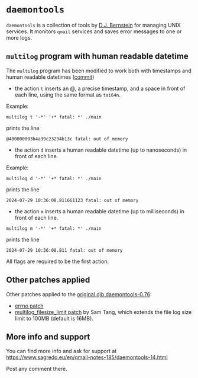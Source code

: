 # `daemontools`

`daemontools` is a collection of tools by [D.J. Bernstein](http://cr.yp.to/daemontools.html) for managing UNIX services. It monitors `qmail` services and saves error messages to one or more logs.

## `multilog` program with human readable datetime
The `multilog` program has been modified to work both with timestamps and human readable datetimes ([commit](https://github.com/sagredo-dev/daemontools/commit/80f213303646419ddfbfe412df21741d5ee2abfd))

- the action `t` inserts an @, a precise timestamp, and a space in front of each line, using the same format as `tai64n`.

Example: 

`multilog t '-*' '+* fatal: *' ./main`

prints the line

`@400000003b4a39c23294b13c fatal: out of memory`

- the action `d` inserts a human readable datetime (up to nanoseconds) in front of each line.

Example:

`multilog d '-*' '+* fatal: *' ./main`

prints the line

`2024-07-29 10:36:08.811661123 fatal: out of memory`

- the action `m` inserts a human readable datetime (up to milliseconds) in front of each line.

`multilog m '-*' '+* fatal: *' ./main`

prints the line

`2024-07-29 10:36:08.811 fatal: out of memory`

All flags are required to be the first action.

## Other patches applied

Other patches applied to the [original djb daemontools-0.76](http://cr.yp.to/daemontools.html):

* [errno patch](https://github.com/sagredo-dev/daemontools/commit/eb422979a852c341ca32096fff6d894fb486a222)
* [multilog_filesize_limit patch](https://github.com/sagredo-dev/daemontools/commit/48b7393aafaccb4082a0707b1388b2bc0dd1003b) by Sam Tang, which extends the file log size limit to 100MB (default is 16MB).

## More info and support
You can find more info and ask for support at https://www.sagredo.eu/en/qmail-notes-185/daemontools-14.html

Post any comment there.
